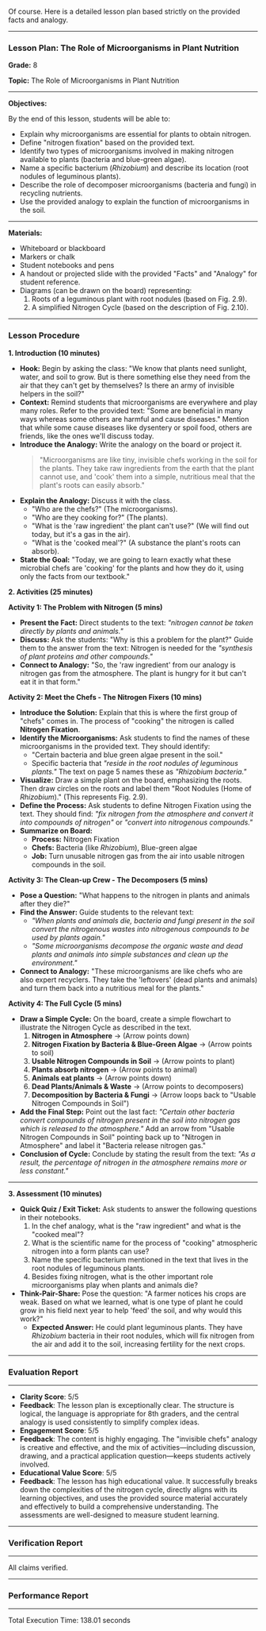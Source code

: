 Of course. Here is a detailed lesson plan based strictly on the provided facts and analogy.

***

### **Lesson Plan: The Role of Microorganisms in Plant Nutrition**

**Grade:** 8

**Topic:** The Role of Microorganisms in Plant Nutrition

---

**Objectives:**

By the end of this lesson, students will be able to:
*   Explain why microorganisms are essential for plants to obtain nitrogen.
*   Define "nitrogen fixation" based on the provided text.
*   Identify two types of microorganisms involved in making nitrogen available to plants (bacteria and blue-green algae).
*   Name a specific bacterium (*Rhizobium*) and describe its location (root nodules of leguminous plants).
*   Describe the role of decomposer microorganisms (bacteria and fungi) in recycling nutrients.
*   Use the provided analogy to explain the function of microorganisms in the soil.

---

**Materials:**

*   Whiteboard or blackboard
*   Markers or chalk
*   Student notebooks and pens
*   A handout or projected slide with the provided "Facts" and "Analogy" for student reference.
*   Diagrams (can be drawn on the board) representing:
    1.  Roots of a leguminous plant with root nodules (based on Fig. 2.9).
    2.  A simplified Nitrogen Cycle (based on the description of Fig. 2.10).

---

### **Lesson Procedure**

**1. Introduction (10 minutes)**

*   **Hook:** Begin by asking the class: "We know that plants need sunlight, water, and soil to grow. But is there something else they need from the air that they can't get by themselves? Is there an army of invisible helpers in the soil?"
*   **Context:** Remind students that microorganisms are everywhere and play many roles. Refer to the provided text: "Some are beneficial in many ways whereas some others are harmful and cause diseases." Mention that while some cause diseases like dysentery or spoil food, others are friends, like the ones we'll discuss today.
*   **Introduce the Analogy:** Write the analogy on the board or project it.
    > "Microorganisms are like tiny, invisible chefs working in the soil for the plants. They take raw ingredients from the earth that the plant cannot use, and 'cook' them into a simple, nutritious meal that the plant's roots can easily absorb."
*   **Explain the Analogy:** Discuss it with the class.
    *   "Who are the chefs?" (The microorganisms).
    *   "Who are they cooking for?" (The plants).
    *   "What is the 'raw ingredient' the plant can't use?" (We will find out today, but it's a gas in the air).
    *   "What is the 'cooked meal'?" (A substance the plant's roots can absorb).
*   **State the Goal:** "Today, we are going to learn exactly what these microbial chefs are 'cooking' for the plants and how they do it, using only the facts from our textbook."

**2. Activities (25 minutes)**

**Activity 1: The Problem with Nitrogen (5 mins)**

*   **Present the Fact:** Direct students to the text: *"nitrogen cannot be taken directly by plants and animals."*
*   **Discuss:** Ask the students: "Why is this a problem for the plant?" Guide them to the answer from the text: Nitrogen is needed for the *"synthesis of plant proteins and other compounds."*
*   **Connect to Analogy:** "So, the 'raw ingredient' from our analogy is nitrogen gas from the atmosphere. The plant is hungry for it but can't eat it in that form."

**Activity 2: Meet the Chefs - The Nitrogen Fixers (10 mins)**

*   **Introduce the Solution:** Explain that this is where the first group of "chefs" comes in. The process of "cooking" the nitrogen is called **Nitrogen Fixation**.
*   **Identify the Microorganisms:** Ask students to find the names of these microorganisms in the provided text. They should identify:
    *   "Certain bacteria and blue green algae present in the soil."
    *   Specific bacteria that *"reside in the root nodules of leguminous plants."* The text on page 5 names these as *"Rhizobium bacteria."*
*   **Visualize:** Draw a simple plant on the board, emphasizing the roots. Then draw circles on the roots and label them "Root Nodules (Home of *Rhizobium*)." (This represents Fig. 2.9).
*   **Define the Process:** Ask students to define Nitrogen Fixation using the text. They should find: *"fix nitrogen from the atmosphere and convert it into compounds of nitrogen"* or *"convert into nitrogenous compounds."*
*   **Summarize on Board:**
    *   **Process:** Nitrogen Fixation
    *   **Chefs:** Bacteria (like *Rhizobium*), Blue-green algae
    *   **Job:** Turn unusable nitrogen gas from the air into usable nitrogen compounds in the soil.

**Activity 3: The Clean-up Crew - The Decomposers (5 mins)**

*   **Pose a Question:** "What happens to the nitrogen in plants and animals after they die?"
*   **Find the Answer:** Guide students to the relevant text:
    *   *"When plants and animals die, bacteria and fungi present in the soil convert the nitrogenous wastes into nitrogenous compounds to be used by plants again."*
    *   *"Some microorganisms decompose the organic waste and dead plants and animals into simple substances and clean up the environment."*
*   **Connect to Analogy:** "These microorganisms are like chefs who are also expert recyclers. They take the 'leftovers' (dead plants and animals) and turn them back into a nutritious meal for the plants."

**Activity 4: The Full Cycle (5 mins)**

*   **Draw a Simple Cycle:** On the board, create a simple flowchart to illustrate the Nitrogen Cycle as described in the text.
    1.  **Nitrogen in Atmosphere** → (Arrow points down)
    2.  **Nitrogen Fixation by Bacteria & Blue-Green Algae** → (Arrow points to soil)
    3.  **Usable Nitrogen Compounds in Soil** → (Arrow points to plant)
    4.  **Plants absorb nitrogen** → (Arrow points to animal)
    5.  **Animals eat plants** → (Arrow points down)
    6.  **Dead Plants/Animals & Waste** → (Arrow points to decomposers)
    7.  **Decomposition by Bacteria & Fungi** → (Arrow loops back to "Usable Nitrogen Compounds in Soil")
*   **Add the Final Step:** Point out the last fact: *"Certain other bacteria convert compounds of nitrogen present in the soil into nitrogen gas which is released to the atmosphere."* Add an arrow from "Usable Nitrogen Compounds in Soil" pointing back up to "Nitrogen in Atmosphere" and label it "Bacteria release nitrogen gas."
*   **Conclusion of Cycle:** Conclude by stating the result from the text: *"As a result, the percentage of nitrogen in the atmosphere remains more or less constant."*

---

**3. Assessment (10 minutes)**

*   **Quick Quiz / Exit Ticket:** Ask students to answer the following questions in their notebooks.
    1.  In the chef analogy, what is the "raw ingredient" and what is the "cooked meal"?
    2.  What is the scientific name for the process of "cooking" atmospheric nitrogen into a form plants can use?
    3.  Name the specific bacterium mentioned in the text that lives in the root nodules of leguminous plants.
    4.  Besides fixing nitrogen, what is the other important role microorganisms play when plants and animals die?
*   **Think-Pair-Share:** Pose the question: "A farmer notices his crops are weak. Based on what we learned, what is one type of plant he could grow in his field next year to help 'feed' the soil, and why would this work?"
    *   **Expected Answer:** He could plant leguminous plants. They have *Rhizobium* bacteria in their root nodules, which will fix nitrogen from the air and add it to the soil, increasing fertility for the next crops.

---
### Evaluation Report
---
- **Clarity Score**: 5/5
- **Feedback**: The lesson plan is exceptionally clear. The structure is logical, the language is appropriate for 8th graders, and the central analogy is used consistently to simplify complex ideas.
- **Engagement Score**: 5/5
- **Feedback**: The content is highly engaging. The "invisible chefs" analogy is creative and effective, and the mix of activities—including discussion, drawing, and a practical application question—keeps students actively involved.
- **Educational Value Score**: 5/5
- **Feedback**: The lesson has high educational value. It successfully breaks down the complexities of the nitrogen cycle, directly aligns with its learning objectives, and uses the provided source material accurately and effectively to build a comprehensive understanding. The assessments are well-designed to measure student learning.



---
### Verification Report
---
All claims verified.


---
### Performance Report
---
Total Execution Time: 138.01 seconds